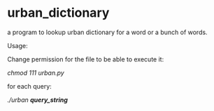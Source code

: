urban_dictionary
================

a program to lookup urban dictionary for a word or a bunch of words.

Usage:

Change permission for the file to be able to execute it:

<i>chmod 111 urban.py</i>

for each query:

   <i> ./urban <b>query_string</b></i>
